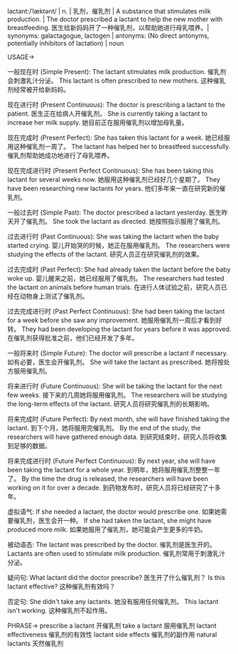 lactant:/ˈlæktənt/ | n. | 乳剂，催乳剂 | A substance that stimulates milk production. |  The doctor prescribed a lactant to help the new mother with breastfeeding. 医生给新妈妈开了一种催乳剂，以帮助她进行母乳喂养。| synonyms: galactagogue, lactogen | antonyms:  (No direct antonyms, potentially inhibitors of lactation) | noun


USAGE->

一般现在时 (Simple Present):
The lactant stimulates milk production.  催乳剂会刺激乳汁分泌。
This lactant is often prescribed to new mothers.  这种催乳剂经常被开给新妈妈。

现在进行时 (Present Continuous):
The doctor is prescribing a lactant to the patient. 医生正在给病人开催乳剂。
She is currently taking a lactant to increase her milk supply.  她目前正在服用催乳剂以增加母乳量。

现在完成时 (Present Perfect):
She has taken this lactant for a week. 她已经服用这种催乳剂一周了。
The lactant has helped her to breastfeed successfully. 催乳剂帮助她成功地进行了母乳喂养。

现在完成进行时 (Present Perfect Continuous):
She has been taking this lactant for several weeks now.  她服用这种催乳剂已经好几个星期了。
They have been researching new lactants for years. 他们多年来一直在研究新的催乳剂。


一般过去时 (Simple Past):
The doctor prescribed a lactant yesterday. 医生昨天开了催乳剂。
She took the lactant as directed. 她按照指示服用了催乳剂。

过去进行时 (Past Continuous):
She was taking the lactant when the baby started crying.  婴儿开始哭的时候，她正在服用催乳剂。
The researchers were studying the effects of the lactant.  研究人员正在研究催乳剂的效果。

过去完成时 (Past Perfect):
She had already taken the lactant before the baby woke up.  婴儿醒来之前，她已经服用了催乳剂。
The researchers had tested the lactant on animals before human trials. 在进行人体试验之前，研究人员已经在动物身上测试了催乳剂。


过去完成进行时 (Past Perfect Continuous):
She had been taking the lactant for a week before she saw any improvement.  她服用催乳剂一周后才看到好转。
They had been developing the lactant for years before it was approved.  在催乳剂获得批准之前，他们已经开发了多年。

一般将来时 (Simple Future):
The doctor will prescribe a lactant if necessary.  如有必要，医生会开催乳剂。
She will take the lactant as prescribed. 她将按处方服用催乳剂。

将来进行时 (Future Continuous):
She will be taking the lactant for the next few weeks.  接下来的几周她将服用催乳剂。
The researchers will be studying the long-term effects of the lactant. 研究人员将研究催乳剂的长期影响。

将来完成时 (Future Perfect):
By next month, she will have finished taking the lactant. 到下个月，她将服用完催乳剂。
By the end of the study, the researchers will have gathered enough data. 到研究结束时，研究人员将收集到足够的数据。


将来完成进行时 (Future Perfect Continuous):
By next year, she will have been taking the lactant for a whole year. 到明年，她将服用催乳剂整整一年了。
By the time the drug is released, the researchers will have been working on it for over a decade.  到药物发布时，研究人员将已经研究了十多年。


虚拟语气:
If she needed a lactant, the doctor would prescribe one.  如果她需要催乳剂，医生会开一种。
If she had taken the lactant, she might have produced more milk. 如果她服用了催乳剂，她可能会产生更多的牛奶。


被动语态:
The lactant was prescribed by the doctor. 催乳剂是医生开的。
Lactants are often used to stimulate milk production. 催乳剂常用于刺激乳汁分泌。


疑问句:
What lactant did the doctor prescribe? 医生开了什么催乳剂？
Is this lactant effective?  这种催乳剂有效吗？


否定句:
She didn't take any lactants. 她没有服用任何催乳剂。
This lactant isn't working.  这种催乳剂不起作用。



PHRASE->
prescribe a lactant 开催乳剂
take a lactant  服用催乳剂
lactant effectiveness 催乳剂的有效性
lactant side effects 催乳剂的副作用
natural lactants  天然催乳剂
